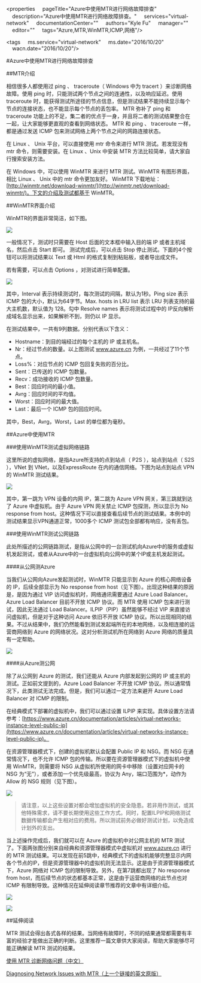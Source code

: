 <properties
    pageTitle="Azure中使用MTR进行网络故障排查"
    description="Azure中使用MTR进行网络故障排查。"
    services="virtual-network"
    documentationCenter=""
    authors="Kyle Fu"
    manager=""
    editor=""
    tags="Azure,MTR,WinMTR,ICMP,网络"/>

<tags
    ms.service="virtual-network"
    ms.date="2016/10/20"
    wacn.date="2016/10/20"/>


#Azure中使用MTR进行网络故障排查

##MTR介绍

相信很多人都使用过 ping 、 traceroute（ Windows 中为 tracert ）来诊断网络故障。使用 ping 时，只能测试两个节点之间的连通性，以及响应延迟。使用 traceroute 时，能获得测试所途径的节点信息，但是测试结果不能持续显示每个节点的连接状态，也不能显示每个节点的丢包率。 MTR 弥补了 ping 和 traceroute 功能上的不足，集二者的优点于一身，并且将二者的测试结果整合在一起，让大家能够更直观的查看到网络状态。 MTR 和 ping 、 traceroute 一样，都是通过发送 ICMP 包来测试网络上两个节点之间的网路连接状态。

在 Linux 、 Unix 平台，可以直接使用 mtr 命令来进行 MTR 测试。若发现没有 mtr 命令，则需要安装。在 Linux 、Unix 中安装 MTR 方法比较简单，请大家自行搜索安装方法。 

在 Windows 中，可以使用 WinMTR 来进行 MTR 测试。WinMTR 有图形界面，相比 Linux 、 Unix 中的 mtr 命令更加友好。 WinMTR 下载地址：[http://winmtr.net/download-winmtr/](http://winmtr.net/download-winmtr/)。下文的介绍及测试都基于 WinMTR。

##WinMTR界面介绍

WinMTR的界面非常简洁，如下图。

![](media/aog-virtual-network-troubleshoot-mtr/winmtr-overview.png)
 
一般情况下，测试时只需要在 Host 后面的文本框中输入目的端 IP 或者主机域名，然后点击 Start 即可。 测试完成后，可以点击 Stop 停止测试。下面的4个按钮可以将测试结果以 Text 或 Html 的格式复制到粘贴板，或者导出成文件。

若有需要，可以点击 Options ，对测试进行简单配置。
 
![](media/aog-virtual-network-troubleshoot-mtr/options.png)

其中，Interval 表示持续测试时，每次测试的间隔，默认为1秒。Ping size 表示 ICMP 包的大小，默认为64字节。Max. hosts in LRU list 表示 LRU 列表支持的最大主机数，默认值为 128。勾中 Resolve names 表示将测试过程中的 IP反向解析成域名显示出来，如果解析不到，则仍以 IP 显示。

在测试结果中，一共有9列数据。分别代表以下含义：

- Hostname：到目的端经过的每个主机的 IP 或主机名。
-	Nr：经过节点的数量。以上图测试 www.azure.cn 为例，一共经过了11个节点。
-	Loss%：对应节点的 ICMP 包回复失败的百分比。
-	Sent：已传送的 ICMP 包数量。
-	Recv：成功接收的 ICMP 包数量。
-	Best：回应时间的最小值。
-	Avrg：回应时间的平均值。
-	Worst：回应时间的最大值。
-	Last：最后一个 ICMP 包的回应时间。

其中，Best，Avrg，Worst，Last 的单位都为毫秒。

##Azure中使用MTR

###使用WinMTR测试虚拟网络链路 

这里所说的虚拟网络，是指Azure所支持的点到站点（ P2S ），站点到站点（ S2S ），VNet 到 VNet，以及ExpressRoute 在内的通信网络。下图为站点到站点 VPN 的 WinMTR 测试结果。

![](media/aog-virtual-network-troubleshoot-mtr/result-s2s.png)
 
其中，第一跳为 VPN 设备的内网 IP，第二跳为 Azure VPN 网关，第三跳就到达了 Azure 中虚拟机。由于 Azure VPN 网关禁止 ICMP 包探测，所以显示为 No response from host。这种情况下可以直接查看后续节点的测试结果。本例中的测试结果显示VPN通道正常，1000多个 ICMP 测试包全部都有响应，没有丢包。

###使用WinMTR测试公网链路

此处所描述的公网链路测试，是指从公网中的一台测试机向Azure中的服务或虚拟机发起测试，或者从Azure中的一台虚拟机向公网中的某个IP或主机发起测试。

####从公网测Azure

当我们从公网向Azure发起测试时，WinMTR 只能显示到 Azure 的核心网络设备的 IP，后续全部显示为 No response from host（见下图）。出现这种结果的原因是，是因为通过 VIP 访问虚拟机时，网络通讯需要通过 Azure Load Balancer。Azure Load Balancer 目前不开放 ICMP 协议。而 MTR 使用 ICMP 包来进行测试，因此无法通过 Load Balancer。ILPIP（PIP）虽然能够不经过 VIP 来直接访问虚拟机，但是对于这种访问 Azure 依旧不开放 ICMP 协议。所以出现相同的结果。不过从结果中，我们仍然能看到测试发起端所在的本地网络，以及相连接的运营商网络到 Azure 的网络状况。这对分析测试机所在网络到 Azure 网络的质量具有一定帮助。
 
![](media/aog-virtual-network-troubleshoot-mtr/test-host.png)

####从Azure测公网

除了从公网到 Azure 的测试，我们还能从 Azure 内部发起到公网的 IP 或主机的测试。正如前文提到的，Azure Load Balancer 不开放 ICMP 协议。所以通常情况下，此类测试无法完成。但是，我们可以通过一定方法来避开 Azure Load Balancer 对 ICMP 的限制。

在经典模式下部署的虚拟机中，我们可以通过设置 ILPIP 来实现。具体设置方法请参考：[https://www.azure.cn/documentation/articles/virtual-networks-instance-level-public-ip](https://www.azure.cn/documentation/articles/virtual-networks-instance-level-public-ip)。

在资源管理器模式下，创建的虚拟机默认会配置 Public IP 和 NSG。而 NSG 在通常情况下，也不允许 ICMP 包的传输。所以要在资源管理器模式下的虚拟机中使用 WinMTR，则需要将 NSG 从虚拟机所使用的网卡中移除（设置对应网卡的 NSG 为“无”），或者添加一个优先级最高，协议为 Any，端口范围为*，动作为 Allow 的 NSG 规则（见下图）。

![](media/aog-virtual-network-troubleshoot-mtr/portal-allow.png)
 
>请注意，以上这些设置对都会增加虚拟机的安全隐患。若非用作测试，或其他特殊需求，请不要长期使用这些工作方式。同时，配置ILPIP和网络测试数据传输都会产生相对应的费用。所以测试前务必做好测试计划，以免造成计划外的支出。

当上述操作完成后，我们就可以在 Azure 的虚拟机中对公网主机的 MTR 测试了。下面两张图分别来自经典和资源管理器模式中虚拟机对 www.azure.cn 进行的 MTR 测试结果。可以发现在前5跳中，经典模式下的虚拟机能够完整显示内网各个节点的IP，但是资源管理器中的虚拟机则无法显示。这是由于资源管理器模式下，Azure 网络对 ICMP 包的限制导致。另外，在第7跳都出现了 No response from host，而后续节点的状态都基本正常，这是由于运营商网络的此节点也对 ICMP 有限制导致。这种情况在延伸阅读章节推荐的文章中有详细介绍。

![](media/aog-virtual-network-troubleshoot-mtr/host-azure-test.png)

![](media/aog-virtual-network-troubleshoot-mtr/host-azure-test-page2.png)
 
 

##延伸阅读

MTR 测试会得出各式各样的结果。当网络有故障时，不同的结果通常都需要有丰富的经验才能做出正确的判断。这里推荐一篇文章供大家阅读，帮助大家能够尽可能正确解读 MTR 测试的结果。

[使用 MTR 诊断网络问题（中文）](http://www.tuicool.com/articles/emINv2v)

[Diagnosing Network Issues with MTR（上一个链接的英文原版）](https://www.linode.com/docs/networking/diagnostics/diagnosing-network-issues-with-mtr/)




